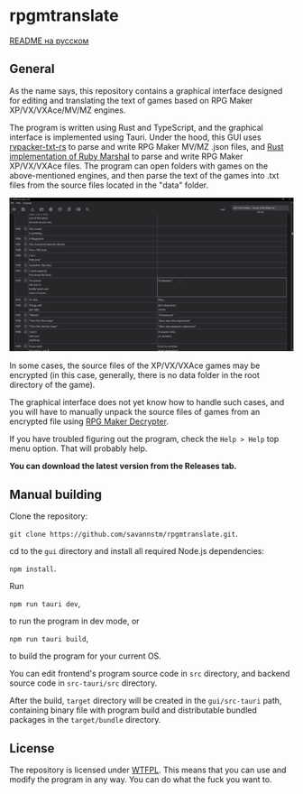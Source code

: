 # rpgmtranslate

[README на русском](./README-ru.md)

## General

As the name says, this repository contains a graphical interface designed for editing and translating the text of games based on RPG Maker XP/VX/VXAce/MV/MZ engines.

The program is written using Rust and TypeScript, and the graphical interface is implemented using Tauri. Under the hood, this GUI uses [rvpacker-txt-rs](https://github.com/savannstm/rvpacker-txt-rs) to parse and write RPG Maker MV/MZ .json files, and [Rust implementation of Ruby Marshal](https://github.com/savannstm/marshal-rs) to parse and write RPG Maker XP/VX/VXAce files.
The program can open folders with games on the above-mentioned engines, and then parse the text of the games into .txt files from the source files located in the "data" folder.

![Interface](./screenshots/interface.png)

In some cases, the source files of the XP/VX/VXAce games may be encrypted (in this case, generally, there is no data folder in the root directory of the game).

The graphical interface does not yet know how to handle such cases, and you will have to manually unpack the source files of games from an encrypted file using [RPG Maker Decrypter](https://github.com/uuksu/RPGMakerDecrypter).

If you have troubled figuring out the program, check the `Help > Help` top menu option. That will probably help.

**You can download the latest version from the Releases tab.**

## Manual building

Clone the repository:

`git clone https://github.com/savannstm/rpgmtranslate.git`.

cd to the `gui` directory and install all required Node.js dependencies:

`npm install`.

Run

`npm run tauri dev`,

to run the program in dev mode, or

`npm run tauri build`,

to build the program for your current OS.

You can edit frontend's program source code in `src` directory, and backend source code in `src-tauri/src` directory.

After the build, `target` directory will be created in the `gui/src-tauri` path, containing binary file with program build and distributable bundled packages in the `target/bundle` directory.

## License

The repository is licensed under [WTFPL](http://www.wtfpl.net/).
This means that you can use and modify the program in any way. You can do what the fuck you want to.
